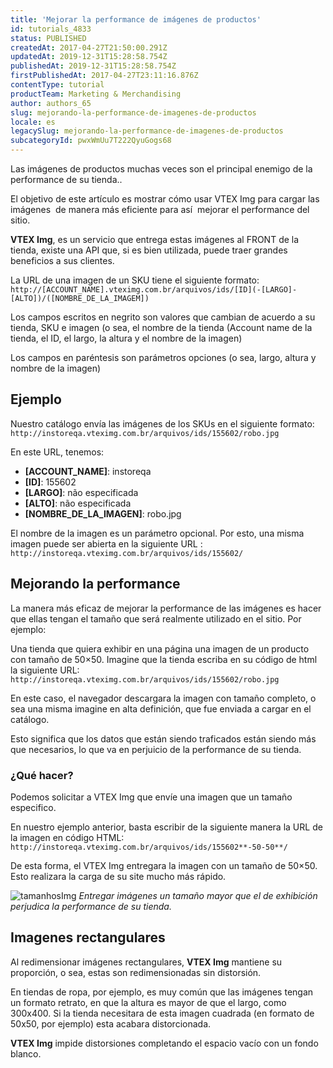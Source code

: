 ```yaml
---
title: 'Mejorar la performance de imágenes de productos'
id: tutorials_4833
status: PUBLISHED
createdAt: 2017-04-27T21:50:00.291Z
updatedAt: 2019-12-31T15:28:58.754Z
publishedAt: 2019-12-31T15:28:58.754Z
firstPublishedAt: 2017-04-27T23:11:16.876Z
contentType: tutorial
productTeam: Marketing & Merchandising
author: authors_65
slug: mejorando-la-performance-de-imagenes-de-productos
locale: es
legacySlug: mejorando-la-performance-de-imagenes-de-productos
subcategoryId: pwxWmUu7T222QyuGogs68
---
```


Las imágenes de productos muchas veces son el principal enemigo de la performance de su tienda..

El objetivo de este artículo es mostrar cómo usar VTEX Img para cargar las imágenes  de manera más eficiente para así  mejorar el performance del sitio.

**VTEX Img**, es un servicio que entrega estas imágenes al FRONT de la tienda, existe una API que, si es bien utilizada, puede traer grandes beneficios a sus clientes.

La URL de una imagen de un SKU tiene el siguiente formato:
`http://[ACCOUNT_NAME].vteximg.com.br/arquivos/ids/[ID](-[LARGO]-[ALTO])/([NOMBRE_DE_LA_IMAGEM])`

Los campos escritos en negrito son valores que cambian de acuerdo a su tienda, SKU e imagen (o sea, el nombre de la tienda (Account name de la tienda, el ID, el largo, la altura y el nombre de la imagen)

Los campos en paréntesis son parámetros opciones (o sea, largo, altura y nombre de la imagen)

## Ejemplo

Nuestro catálogo envía las imágenes de los SKUs en el siguiente formato:
`http://instoreqa.vteximg.com.br/arquivos/ids/155602/robo.jpg`

En este URL, tenemos:

- **[ACCOUNT\_NAME]**: instoreqa
- **[ID]**: 155602
- **[LARGO]**: não especificada
- **[ALTO]**: não especificada
- **[NOMBRE\_DE\_LA\_IMAGEN]**: robo.jpg

El nombre de la imagen es un parámetro opcional. Por esto, una misma imagen puede ser abierta en la siguiente URL :
`http://instoreqa.vteximg.com.br/arquivos/ids/155602/`

## Mejorando la performance

La manera más eficaz de mejorar la performance de las imágenes es hacer que ellas tengan el tamaño que será realmente utilizado en el sitio. Por ejemplo:

Una tienda que quiera exhibir en una página una imagen de un producto con tamaño de 50&#215;50. Imagine que la tienda escriba en su código de html la siguiente URL:
`http://instoreqa.vteximg.com.br/arquivos/ids/155602/robo.jpg`

En este caso, el navegador descargara la imagen con tamaño completo, o sea una misma imagine en alta definición, que fue enviada a cargar en el catálogo.

Esto significa que los datos que están siendo traficados están siendo más que necesarios, lo que va en perjuicio de la performance de su tienda.

### ¿Qué hacer?

Podemos solicitar a VTEX Img que envíe una imagen que un tamaño especifico.

En nuestro ejemplo anterior, basta escribir de la siguiente manera la URL de la imagen en código HTML:
`http://instoreqa.vteximg.com.br/arquivos/ids/155602**-50-50**/`

De esta forma, el VTEX Img entregara la imagen con un tamaño de 50&#215;50. Esto realizara la carga de su site mucho más rápido.

![tamanhosImg](//images.contentful.com/alneenqid6w5/p4aDcgaE4SmyYkCwaW0CI/189307d29c86dae17beabde67780d907/tamanhosImg.png)
_Entregar imágenes un tamaño mayor que el de exhibición perjudica la performance de su tienda._

## Imagenes rectangulares

Al redimensionar imágenes rectangulares, **VTEX Img** mantiene su proporción, o sea, estas son redimensionadas sin distorsión.

En tiendas de ropa, por ejemplo, es muy común que las imágenes tengan un formato retrato, en que la altura es mayor de que el largo, como 300x400. Si la tienda necesitara de esta imagen cuadrada (en formato de 50x50, por ejemplo) esta acabara distorcionada.

**VTEX Img** impide distorsiones completando el espacio vacío con un fondo blanco.
